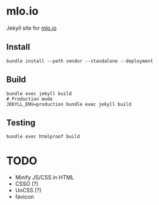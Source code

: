 # mlo.io

Jekyll site for [mlo.io](http://mlo.io)

## Install

    bundle install --path vendor --standalone --deployment

## Build

    bundle exec jekyll build
    # Production mode
    JEKYLL_ENV=production bundle exec jekyll build

## Testing

    bundle exec htmlproof build

# TODO

* Minify JS/CSS in HTML
* CSSO (?)
* UnCSS (?)
* favicon
